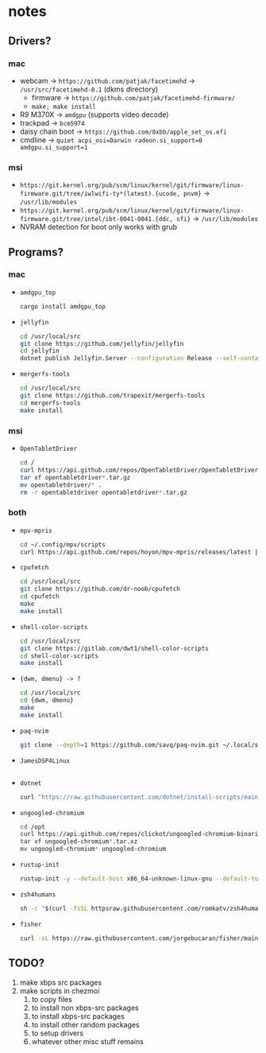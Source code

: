 # notes
## Drivers?
### mac
- webcam -> `https://github.com/patjak/facetimehd` -> `/usr/src/facetimehd-0.1` (dkms directory)
	- firmware -> `https://github.com/patjak/facetimehd-firmware/`
    - `make; make install`
- R9 M370X -> `amdgpu` (supports video decode)
- trackpad -> `bcm5974`
- daisy chain boot -> `https://github.com/0xbb/apple_set_os.efi`
- cmdline -> `quiet acpi_osi=Darwin radeon.si_support=0 amdgpu.si_support=1`

### msi
- `https://git.kernel.org/pub/scm/linux/kernel/git/firmware/linux-firmware.git/tree/iwlwifi-ty*(latest).{ucode, pnvm}` -> `/usr/lib/modules`
- `https://git.kernel.org/pub/scm/linux/kernel/git/firmware/linux-firmware.git/tree/intel/ibt-0041-0041.{ddc, sfi}` -> `/usr/lib/modules`
- NVRAM detection for boot only works with grub

## Programs?
### mac
- `amdgpu_top`
    ```sh
	cargo install amdgpu_top
    ```
- `jellyfin`
    ```sh
	cd /usr/local/src
	git clone https://github.com/jellyfin/jellyfin
	cd jellyfin
	dotnet publish Jellyfin.Server --configuration Release --self-contained --runtime linux-x64 --output /opt/jellyfin -p:DebugSymbols=false -p:DebugType=none -p:UseAppHost=true
    ```
- `mergerfs-tools`
    ```sh
	cd /usr/local/src
	git clone https://github.com/trapexit/mergerfs-tools
	cd mergerfs-tools
	make install
    ```

### msi
- `OpenTabletDriver`
    ```sh
	cd /
	curl https://api.github.com/repos/OpenTabletDriver/OpenTabletDriver/releases/latest | rg 'browser_download_url.*opentabletdriver-.*tar.gz' | sd '.*: "(.*)"' '$1' | wget -i -
	tar xf opentabletdriver*.tar.gz
	mv opentabletdriver/* .
	rm -r opentabletdriver opentabletdriver*.tar.gz
    ```
### both
- `mpv-mpris`
    ```sh
	cd ~/.config/mpv/scripts
	curl https://api.github.com/repos/hoyon/mpv-mpris/releases/latest | rg 'browser_download_url.*so' | sd '.*: "(.*)"' '$1' | wget -i -
    ```
- `cpufetch`
    ```sh
	cd /usr/local/src
	git clone https://github.com/dr-noob/cpufetch
	cd cpufetch
	make
	make install
    ```
- `shell-color-scripts`
    ```sh
	cd /usr/local/src
	git clone https://gitlab.com/dwt1/shell-color-scripts
	cd shell-color-scripts
	make install
    ```
- `{dwm, dmenu} -> ?`
    ```sh
	cd /usr/local/src
	cd {dwm, dmenu}
	make
	make install
    ```
- `paq-nvim`
    ```sh
	git clone --depth=1 https://github.com/savq/paq-nvim.git ~/.local/share/nvim/site/pack/paqs/start/paq-nvim
    ```
- `JamesDSP4Linux`
    ```sh
    ```
- `dotnet`
    ```sh
	curl "https://raw.githubusercontent.com/dotnet/install-scripts/main/src/dotnet-install.sh" | bash -s -- -c STS --install-dir /opt/dotnet
    ```
- `ungoogled-chromium`
    ```sh
	cd /opt
	curl https://api.github.com/repos/clickot/ungoogled-chromium-binaries/releases/latest | rg 'browser_download_url.*tar.xz' | sd '.*: "(.*)"' '$1' | wget -i -
	tar xf ungoogled-chromium*.tar.xz
	mv ungoogled-chromium* ungoogled-chromium
    ```
- `rustup-init`
    ```sh
	rustup-init -y --default-host x86_64-unknown-linux-gnu --default-toolchain stable
    ```
- `zsh4humans`
    ```sh
	sh -c "$(curl -fsSL httpsraw.githubusercontent.com/romkatv/zsh4humans/v5/install)"
    ```
- `fisher`
    ```sh
	curl -sL https://raw.githubusercontent.com/jorgebucaran/fisher/main/functions/fisher.fish | source && fisher install jorgebucaran/fisher
    ```

## TODO?
1. make xbps src packages
2. make scripts in chezmoi
	1. to copy files
	2. to install non xbps-src packages
	3. to install xbps-src packages
	4. to install other random packages
	5. to setup drivers
	6. whatever other misc stuff remains
